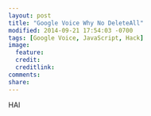 ```yaml
---
layout: post
title: "Google Voice Why No DeleteAll"
modified: 2014-09-21 17:54:03 -0700
tags: [Google Voice, JavaScript, Hack]
image:
  feature: 
  credit: 
  creditlink: 
comments: 
share: 
---
```



HAI